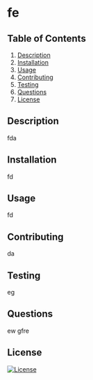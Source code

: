 # fe
 ## Table of Contents  
 1. [Description](#description)
 2. [Installation](#installation)
 3. [Usage](#usage)
 4. [Contributing](#contributing)
 5. [Testing](#testing)
 6. [Questions](#questions)
 7. [License](#license)

 ## Description
 fda

 ## Installation
 fd

 
 ## Usage
 fd
 

 ## Contributing
 da


 ## Testing
 eg


 ## Questions
 ew
 gfre


 ## License
 [![License](https://img.shields.io/badge/License-EPL_1.0-red.svg)](https://opensource.org/licenses/EPL-1.0) <br>  









